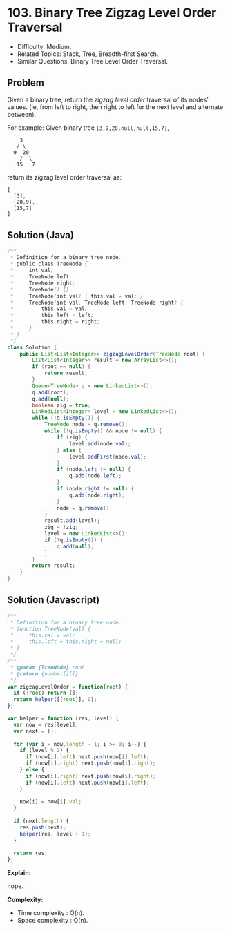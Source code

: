 # 103. Binary Tree Zigzag Level Order Traversal

- Difficulty: Medium.
- Related Topics: Stack, Tree, Breadth-first Search.
- Similar Questions: Binary Tree Level Order Traversal.

## Problem

Given a binary tree, return the *zigzag level order* traversal of its nodes' values. (ie, from left to right, then right to left for the next level and alternate between).

For example:
Given binary tree ```[3,9,20,null,null,15,7]```,
```
    3
   / \
  9  20
    /  \
   15   7
```

return its zigzag level order traversal as:
```
[
  [3],
  [20,9],
  [15,7]
]
```

## Solution (Java)
```java
/**
 * Definition for a binary tree node.
 * public class TreeNode {
 *     int val;
 *     TreeNode left;
 *     TreeNode right;
 *     TreeNode() {}
 *     TreeNode(int val) { this.val = val; }
 *     TreeNode(int val, TreeNode left, TreeNode right) {
 *         this.val = val;
 *         this.left = left;
 *         this.right = right;
 *     }
 * }
 */
class Solution {
    public List<List<Integer>> zigzagLevelOrder(TreeNode root) {
        List<List<Integer>> result = new ArrayList<>();
        if (root == null) {
            return result;
        }
        Queue<TreeNode> q = new LinkedList<>();
        q.add(root);
        q.add(null);
        boolean zig = true;
        LinkedList<Integer> level = new LinkedList<>();
        while (!q.isEmpty()) {
            TreeNode node = q.remove();
            while (!q.isEmpty() && node != null) {
                if (zig) {
                    level.add(node.val);
                } else {
                    level.addFirst(node.val);
                }
                if (node.left != null) {
                    q.add(node.left);
                }
                if (node.right != null) {
                    q.add(node.right);
                }
                node = q.remove();
            }
            result.add(level);
            zig = !zig;
            level = new LinkedList<>();
            if (!q.isEmpty()) {
                q.add(null);
            }
        }
        return result;
    }
}
```

## Solution (Javascript)

```javascript
/**
 * Definition for a binary tree node.
 * function TreeNode(val) {
 *     this.val = val;
 *     this.left = this.right = null;
 * }
 */
/**
 * @param {TreeNode} root
 * @return {number[][]}
 */
var zigzagLevelOrder = function(root) {
  if (!root) return [];
  return helper([[root]], 0);
};

var helper = function (res, level) {
  var now = res[level];
  var next = [];
  
  for (var i = now.length - 1; i >= 0; i--) {
    if (level % 2) {
      if (now[i].left) next.push(now[i].left);
      if (now[i].right) next.push(now[i].right);
    } else {
      if (now[i].right) next.push(now[i].right);
      if (now[i].left) next.push(now[i].left);
    }
    
    now[i] = now[i].val;
  }
  
  if (next.length) {
    res.push(next);
    helper(res, level + 1);
  }
  
  return res;
};
```

**Explain:**

nope.

**Complexity:**

* Time complexity : O(n).
* Space complexity : O(n).
